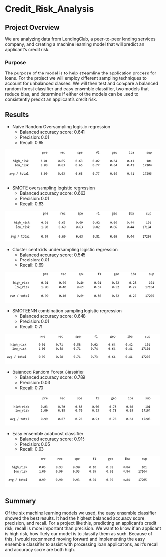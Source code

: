 # Credit_Risk_Analysis

## Project Overview
We are analyzing data from LendingClub, a peer-to-peer lending services company, and creating a machine learning model that will predict an applicant’s credit risk.

### Purpose
The purpose of the model is to help streamline the application process for loans.  For the project we will employ different sampling techniques to account for unbalanced classes.  We will then test and compare a balanced random forest classifier and easy ensemble classifier, two models that reduce bias, and determine if either of the models can be used to consistently predict an applicant’s credit risk.

## Results
-	Naïve Random Oversampling logistic regression
    - Balanced accuracy score: 0.641
    -	Precision: 0.01
    -	Recall: 0.65
<img src="Imbalanced_classification_reports/random_oversampling.PNG" width="500" height="100"/>

-	SMOTE oversampling logistic regression
    -	Balanced accuracy score: 0.663
    -	Precision: 0.01
    -	Recall: 0.63
<img src="Imbalanced_classification_reports/smote.PNG" width="500" height="100"/>

- Cluster centroids undersampling logistic regression
  -	Balanced accuracy score: 0.545
  -	Precision: 0.01
  -	Recall: 0.69
<img src="Imbalanced_classification_reports/cluster_centroids.PNG" width="500" height="100"/>

-	SMOTEENN combination sampling logistic regression
    -	Balanced accuracy score: 0.648
    -	Precision: 0.01
    -	Recall: 0.71
<img src="Imbalanced_classification_reports/smoteen.PNG" width="500" height="100"/>

-	Balanced Random Forest Classifier
    -	Balanced accuracy score: 0.789
    -	Precision: 0.03
    -	Recall: 0.70
<img src="Imbalanced_classification_reports/balanced_random_forest_classifier.PNG" width="500" height="100"/>

-	Easy ensemble adaboost classifier
  	-	Balanced accuracy score: 0.915
    -	Precision: 0.05
    -	Recall: 0.93
<img src="Imbalanced_classification_reports/easy_ensemble.PNG" width="500" height="100"/>

## Summary
Of the six machine learning models we used, the easy ensemble classifier showed the best results.  It had the highest balanced accuracy score, precision, and recall. For a project like this, predicting an applicant’s credit risk, recall is more important than precision.  We want to know if an applicant is high risk, how likely our model is to classify them as such.  Because of this, I would recommend moving forward and implementing the easy ensemble classifier to assist with processing loan applications, as it’s recall and accuracy score are both high.
